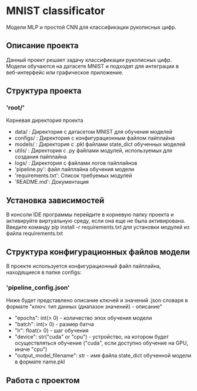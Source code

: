 # MNIST classificator

Модели MLP и простой CNN для классификации рукописных цифр.

## Описание проекта

Данный проект решает задачу классификации рукописных цифр.
Модели обучаются на датасете MNIST и подходят для интеграции в веб-интерфейс или графическое приложение.

## Структура проекта

### 'root/'
Корневая директория проекта
 - data/ : Директория с датасетом MNIST для обучения моделей
 - configs/ : Директория с конфигурационным файлом пайплайна
 - models/ : Директория с .pkl файлами state_dict обученных моделей
 - utils/ : Директория с .py файлами модулей, используемых для создания пайплайна
 - logs/ : Директория с файлами логов пайплайнов
 - 'pipeline.py': файл пайплайна обучения модели
 - 'requirements.txt': Список требуемых модулей
 - 'README.md': Документация

## Установка зависимостей
В консоли IDE программы перейдите в корневую папку проекта и активируйте виртуальную среду, если она еще не была активирована.
Введите команду pip install -r requirements.txt для установки модулей из файла requirements.txt

## Структура конфигурационных файлов модели
В проекте используется конфигурационный файл пайплайна, находящиеся в папке configs:

### 'pipeline_config.json'
Ниже будет представлено описание ключей и значений .json словаря в формате "ключ: тип данных (диапазон значений) - описание"
 - "epochs": int(> 0) - количество эпох обучения модели
 - "batch": int(> 0) - размер батча
 - "lr": float(> 0) - шаг обучения
 - "device": str("cuda" or "cpu") - устройство, на котором будет осуществляться обучение ("cuda", если доступно обучение на GPU, иначе "cpu")
 - "output_model_filename": str - имя файла state_dict обученной модели в формате name.pkl

## Работа с проектом
